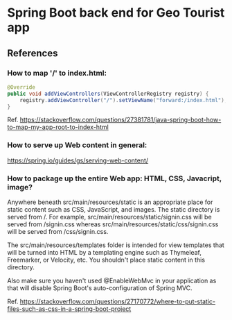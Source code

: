 # Spring Boot back end for Geo Tourist app

## References

### How to map '/' to index.html:

```java
@Override
public void addViewControllers(ViewControllerRegistry registry) {
    registry.addViewController("/").setViewName("forward:/index.html");
}
```
Ref. https://stackoverflow.com/questions/27381781/java-spring-boot-how-to-map-my-app-root-to-index-html

### How to serve up Web content in general:

https://spring.io/guides/gs/serving-web-content/

### How to package up the entire Web app: HTML, CSS, Javacript, image?

Anywhere beneath src/main/resources/static is an appropriate place for static
content such as CSS, JavaScript, and images. The static directory is served
from /. For example, src/main/resources/static/signin.css will be served from
/signin.css whereas src/main/resources/static/css/signin.css will be served
from /css/signin.css.

The src/main/resources/templates folder is intended for view templates that
will be turned into HTML by a templating engine such as Thymeleaf, Freemarker,
or Velocity, etc. You shouldn't place static content in this directory.

Also make sure you haven't used @EnableWebMvc in your application as that will
disable Spring Boot's auto-configuration of Spring MVC.

Ref. https://stackoverflow.com/questions/27170772/where-to-put-static-files-such-as-css-in-a-spring-boot-project

